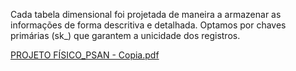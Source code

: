 Cada tabela dimensional foi
projetada de maneira a armazenar as informações de forma descritiva e
detalhada. Optamos por chaves primárias (sk\_) que garantem a
unicidade dos registros.

[PROJETO FÍSICO_PSAN - Copia.pdf](https://github.com/user-attachments/files/17300052/PROJETO.FISICO_PSAN.-.Copia.pdf)

